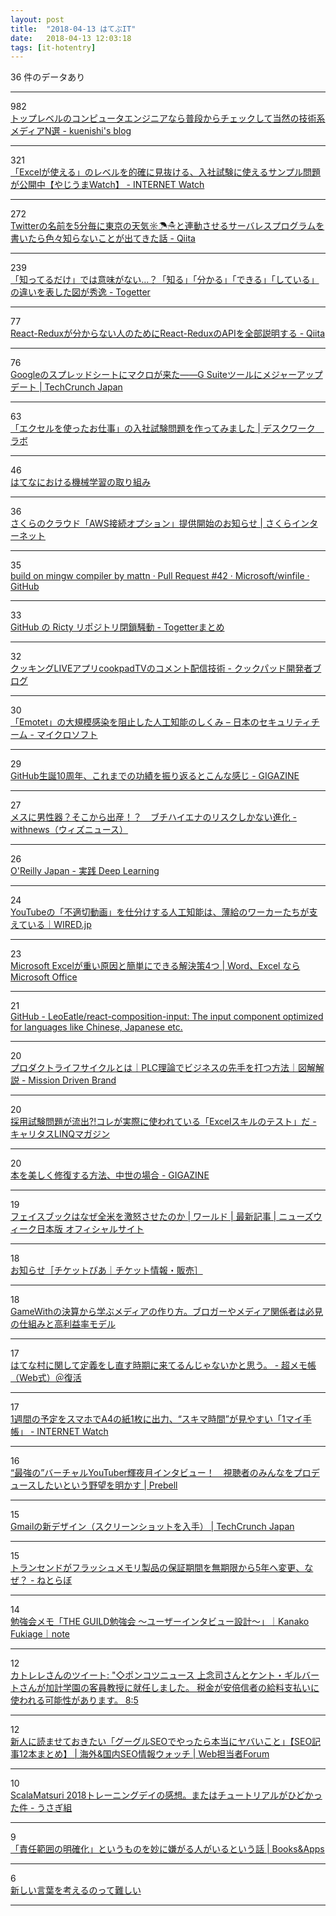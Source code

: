 ```yaml
---
layout: post
title:  "2018-04-13 はてぶIT"
date:   2018-04-13 12:03:18
tags: [it-hotentry]
---
```

36 件のデータあり

<hr><div class="row">
<div class="col-1"><span class="badge badge-pill badge-success h2">982</span></div>
<div class="col-11"><a href='https://kuenishi.hatenadiary.jp/entry/2018/04/13/022908' target='_blank'>トップレベルのコンピュータエンジニアなら普段からチェックして当然の技術系メディアN選 - kuenishi's blog</a></div>
</div>
<hr>
<div class="row">
<div class="col-1"><span class="badge badge-pill badge-success h2">321</span></div>
<div class="col-11"><a href='https://internet.watch.impress.co.jp/docs/yajiuma/1116878.html' target='_blank'>「Excelが使える」のレベルを的確に見抜ける、入社試験に使えるサンプル問題が公開中【やじうまWatch】 - INTERNET Watch</a></div>
</div>
<hr>
<div class="row">
<div class="col-1"><span class="badge badge-pill badge-success h2">272</span></div>
<div class="col-11"><a href='https://qiita.com/issei_y/items/ab641746be2704db98be' target='_blank'>Twitterの名前を5分毎に東京の天気☼☂☃と連動させるサーバレスプログラムを書いたら色々知らないことが出てきた話 - Qiita</a></div>
</div>
<hr>
<div class="row">
<div class="col-1"><span class="badge badge-pill badge-success h2">239</span></div>
<div class="col-11"><a href='https://togetter.com/li/1217505' target='_blank'>「知ってるだけ」では意味がない…？「知る」「分かる」「できる」「している」の違いを表した図が秀逸 - Togetter</a></div>
</div>
<hr>
<div class="row">
<div class="col-1"><span class="badge badge-pill badge-success h2">77</span></div>
<div class="col-11"><a href='https://qiita.com/tkow/items/bca43546a98e42121873' target='_blank'>React-Reduxが分からない人のためにReact-ReduxのAPIを全部説明する - Qiita</a></div>
</div>
<hr>
<div class="row">
<div class="col-1"><span class="badge badge-pill badge-success h2">76</span></div>
<div class="col-11"><a href='http://jp.techcrunch.com/2018/04/12/2018-04-11-google-sheets-gets-macros/' target='_blank'>Googleのスプレッドシートにマクロが来た――G Suiteツールにメジャーアップデート | TechCrunch Japan</a></div>
</div>
<hr>
<div class="row">
<div class="col-1"><span class="badge badge-pill badge-success h2">63</span></div>
<div class="col-11"><a href='https://kantan-shikaku.com/ks/excel-test-for-work/' target='_blank'>「エクセルを使ったお仕事」の入社試験問題を作ってみました | デスクワーク　ラボ</a></div>
</div>
<hr>
<div class="row">
<div class="col-1"><span class="badge badge-pill badge-success h2">46</span></div>
<div class="col-11"><a href='https://www.slideshare.net/syou6162/ss-93425042' target='_blank'>はてなにおける機械学習の取り組み</a></div>
</div>
<hr>
<div class="row">
<div class="col-1"><span class="badge badge-pill badge-success h2">36</span></div>
<div class="col-11"><a href='https://www.sakura.ad.jp/news/sakurainfo/newsentry.php?id=1924' target='_blank'>さくらのクラウド「AWS接続オプション」提供開始のお知らせ | さくらインターネット</a></div>
</div>
<hr>
<div class="row">
<div class="col-1"><span class="badge badge-pill badge-success h2">35</span></div>
<div class="col-11"><a href='https://github.com/Microsoft/winfile/pull/42' target='_blank'>build on mingw compiler by mattn · Pull Request #42 · Microsoft/winfile · GitHub</a></div>
</div>
<hr>
<div class="row">
<div class="col-1"><span class="badge badge-pill badge-success h2">33</span></div>
<div class="col-11"><a href='https://togetter.com/li/997538' target='_blank'>GitHub の Ricty リポジトリ閉鎖騒動 - Togetterまとめ</a></div>
</div>
<hr>
<div class="row">
<div class="col-1"><span class="badge badge-pill badge-success h2">32</span></div>
<div class="col-11"><a href='http://techlife.cookpad.com/entry/2018/04/12/180000' target='_blank'>クッキングLIVEアプリcookpadTVのコメント配信技術 - クックパッド開発者ブログ</a></div>
</div>
<hr>
<div class="row">
<div class="col-1"><span class="badge badge-pill badge-success h2">30</span></div>
<div class="col-11"><a href='https://blogs.technet.microsoft.com/jpsecurity/2018/04/12/how-artificial-intelligence-stopped-an-emotet-outbreak/' target='_blank'>「Emotet」の大規模感染を阻止した人工知能のしくみ – 日本のセキュリティチーム - マイクロソフト</a></div>
</div>
<hr>
<div class="row">
<div class="col-1"><span class="badge badge-pill badge-success h2">29</span></div>
<div class="col-11"><a href='https://gigazine.net/news/20180412-github-10th-anniversary/' target='_blank'>GitHub生誕10周年、これまでの功績を振り返るとこんな感じ - GIGAZINE</a></div>
</div>
<hr>
<div class="row">
<div class="col-1"><span class="badge badge-pill badge-success h2">27</span></div>
<div class="col-11"><a href='https://withnews.jp/article/f0180413000qq000000000000000W06w10101qq000017106A' target='_blank'>メスに男性器？そこから出産！？　ブチハイエナのリスクしかない進化 - withnews（ウィズニュース）</a></div>
</div>
<hr>
<div class="row">
<div class="col-1"><span class="badge badge-pill badge-success h2">26</span></div>
<div class="col-11"><a href='http://www.oreilly.co.jp/books/9784873118321/index.html' target='_blank'>O'Reilly Japan - 実践 Deep Learning</a></div>
</div>
<hr>
<div class="row">
<div class="col-1"><span class="badge badge-pill badge-success h2">24</span></div>
<div class="col-11"><a href='https://wired.jp/2018/04/12/youtube-mechanical-turk-content/' target='_blank'>YouTubeの「不適切動画」を仕分けする人工知能は、薄給のワーカーたちが支えている｜WIRED.jp</a></div>
</div>
<hr>
<div class="row">
<div class="col-1"><span class="badge badge-pill badge-success h2">23</span></div>
<div class="col-11"><a href='https://ameblo.jp/ymnhana/entry-12367843309.html' target='_blank'>Microsoft Excelが重い原因と簡単にできる解決策4つ | Word、Excel ならMicrosoft Office</a></div>
</div>
<hr>
<div class="row">
<div class="col-1"><span class="badge badge-pill badge-success h2">21</span></div>
<div class="col-11"><a href='https://github.com/LeoEatle/react-composition-input' target='_blank'>GitHub - LeoEatle/react-composition-input: The input component optimized for languages like Chinese, Japanese etc.</a></div>
</div>
<hr>
<div class="row">
<div class="col-1"><span class="badge badge-pill badge-success h2">20</span></div>
<div class="col-11"><a href='http://www.missiondrivenbrand.jp/entry/kaitai_productlifecycle' target='_blank'>プロダクトライフサイクルとは｜PLC理論でビジネスの先手を打つ方法｜図解解説 - Mission Driven Brand</a></div>
</div>
<hr>
<div class="row">
<div class="col-1"><span class="badge badge-pill badge-success h2">20</span></div>
<div class="col-11"><a href='https://linq.career-tasu.jp/magazine/knowhow-excel-test/' target='_blank'>採用試験問題が流出?!コレが実際に使われている「Excelスキルのテスト」だ - キャリタスLINQマガジン</a></div>
</div>
<hr>
<div class="row">
<div class="col-1"><span class="badge badge-pill badge-success h2">20</span></div>
<div class="col-11"><a href='https://gigazine.net/news/20180413-beautifully-repaired-medieval-manuscript/' target='_blank'>本を美しく修復する方法、中世の場合 - GIGAZINE</a></div>
</div>
<hr>
<div class="row">
<div class="col-1"><span class="badge badge-pill badge-success h2">19</span></div>
<div class="col-11"><a href='https://www.newsweekjapan.jp/stories/world/2018/04/post-9947.php' target='_blank'>フェイスブックはなぜ全米を激怒させたのか | ワールド | 最新記事 | ニューズウィーク日本版 オフィシャルサイト</a></div>
</div>
<hr>
<div class="row">
<div class="col-1"><span class="badge badge-pill badge-success h2">18</span></div>
<div class="col-11"><a href='http://t.pia.jp/info/info-180411cloak.html' target='_blank'>お知らせ［チケットぴあ｜チケット情報・販売］</a></div>
</div>
<hr>
<div class="row">
<div class="col-1"><span class="badge badge-pill badge-success h2">18</span></div>
<div class="col-11"><a href='http://it-rush.com/gamewith-media-bloger' target='_blank'>GameWithの決算から学ぶメディアの作り方。ブロガーやメディア関係者は必見の仕組みと高利益率モデル</a></div>
</div>
<hr>
<div class="row">
<div class="col-1"><span class="badge badge-pill badge-success h2">17</span></div>
<div class="col-11"><a href='http://www.ituki-yu2.net/entry/hatena_mura_Redefine' target='_blank'>はてな村に関して定義をし直す時期に来てるんじゃないかと思う。 - 超メモ帳（Web式）＠復活</a></div>
</div>
<hr>
<div class="row">
<div class="col-1"><span class="badge badge-pill badge-success h2">17</span></div>
<div class="col-11"><a href='https://internet.watch.impress.co.jp/docs/news/1116799.html' target='_blank'>1週間の予定をスマホでA4の紙1枚に出力、“スキマ時間”が見やすい「1マイ手帳」 - INTERNET Watch</a></div>
</div>
<hr>
<div class="row">
<div class="col-1"><span class="badge badge-pill badge-success h2">16</span></div>
<div class="col-11"><a href='https://prebell.so-net.ne.jp/feature/pre_18041201.html' target='_blank'>“最強の”バーチャルYouTuber輝夜月インタビュー！　視聴者のみんなをプロデュースしたいという野望を明かす | Prebell</a></div>
</div>
<hr>
<div class="row">
<div class="col-1"><span class="badge badge-pill badge-success h2">15</span></div>
<div class="col-11"><a href='https://jp.techcrunch.com/2018/04/13/2018-04-12-heres-what-the-new-gmail-looks-like/' target='_blank'>Gmailの新デザイン（スクリーンショットを入手） | TechCrunch Japan</a></div>
</div>
<hr>
<div class="row">
<div class="col-1"><span class="badge badge-pill badge-success h2">15</span></div>
<div class="col-11"><a href='http://nlab.itmedia.co.jp/nl/articles/1804/12/news111.html' target='_blank'>トランセンドがフラッシュメモリ製品の保証期間を無期限から5年へ変更、なぜ？ - ねとらぼ</a></div>
</div>
<hr>
<div class="row">
<div class="col-1"><span class="badge badge-pill badge-success h2">14</span></div>
<div class="col-11"><a href='https://note.mu/takana8/n/n207409afb432' target='_blank'>勉強会メモ「THE GUILD勉強会 〜ユーザーインタビュー設計〜」｜Kanako Fukiage｜note</a></div>
</div>
<hr>
<div class="row">
<div class="col-1"><span class="badge badge-pill badge-success h2">12</span></div>
<div class="col-11"><a href='http://twitter.com/katolele/status/984293638870937600' target='_blank'>カトレレさんのツイート: "◇ポンコツニュース 上念司さんとケント・ギルバートさんが加計学園の客員教授に就任しました。 税金が安倍信者の給料支払いに使われる可能性があります。 8:5</a></div>
</div>
<hr>
<div class="row">
<div class="col-1"><span class="badge badge-pill badge-success h2">12</span></div>
<div class="col-11"><a href='https://webtan.impress.co.jp/e/2018/04/13/28947' target='_blank'>新人に読ませておきたい「グーグルSEOでやったら本当にヤバいこと」【SEO記事12本まとめ】 | 海外&国内SEO情報ウォッチ | Web担当者Forum</a></div>
</div>
<hr>
<div class="row">
<div class="col-1"><span class="badge badge-pill badge-success h2">10</span></div>
<div class="col-11"><a href='http://kyon-mm.hatenablog.com/entry/2018/04/13/074023' target='_blank'>ScalaMatsuri 2018トレーニングデイの感想。またはチュートリアルがひどかった件 - うさぎ組</a></div>
</div>
<hr>
<div class="row">
<div class="col-1"><span class="badge badge-pill badge-success h2">9</span></div>
<div class="col-11"><a href='https://blog.tinect.jp/?p=50813' target='_blank'>「責任範囲の明確化」というものを妙に嫌がる人がいるという話 | Books&Apps</a></div>
</div>
<hr>
<div class="row">
<div class="col-1"><span class="badge badge-pill badge-success h2">6</span></div>
<div class="col-11"><a href='https://anond.hatelabo.jp/20180413102948' target='_blank'>新しい言葉を考えるのって難しい</a></div>
</div>
<hr>
